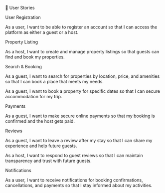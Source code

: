 📝 User Stories

User Registration

As a user, I want to be able to register an account so that I can access the platform as either a guest or a host.

Property Listing

As a host, I want to create and manage property listings so that guests can find and book my properties.

Search & Booking

As a guest, I want to search for properties by location, price, and amenities so that I can book a place that meets my needs.

As a guest, I want to book a property for specific dates so that I can secure accommodation for my trip.

Payments

As a guest, I want to make secure online payments so that my booking is confirmed and the host gets paid.

Reviews

As a guest, I want to leave a review after my stay so that I can share my experience and help future guests.

As a host, I want to respond to guest reviews so that I can maintain transparency and trust with future guests.

Notifications

As a user, I want to receive notifications for booking confirmations, cancellations, and payments so that I stay informed about my activities.